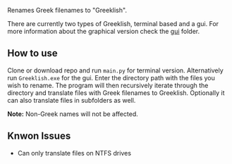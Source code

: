 <div style="margin-left: auto;

![Greeklish](/img/logo.png)

</div>
Renames Greek filenames to "Greeklish".

There are currently two types of Greeklish, terminal based and a gui. For more information about the graphical version check the [gui](gui) folder. 

## How to use
Clone or download repo and run `main.py` for terminal version. Alternatively run `Greeklish.exe` for the gui.
Enter the directory path with the files you wish to rename. The program will then recursively iterate through the directory
and translate files with Greek filenames to Greeklish. Optionally it can also translate files in subfolders as well. 

**Note:** Non-Greek names will not be affected.

## Knwon Issues
* Can only translate files on NTFS drives




